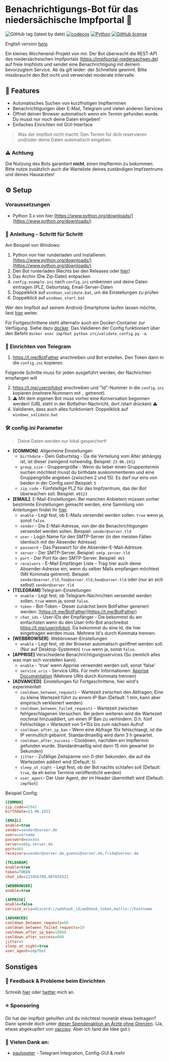 # Benachrichtigungs-Bot für das niedersächische Impfportal 🐴

![GitHub tag (latest by date)](https://img.shields.io/github/v/tag/sibalzer/impfbot?label=version)
[![codecov](https://codecov.io/gh/sibalzer/impfbot/branch/main/graph/badge.svg?token=XXI3N5A9X1)](https://codecov.io/gh/sibalzer/impfbot)
[![Python](https://img.shields.io/badge/Made%20with-Python%203.x-blue.svg?style=flat&logo=Python&logoColor=white)](https://www.python.org/)
[![GitHub license](https://img.shields.io/github/license/sibalzer/impfbot)](https://github.com/sibalzer/impfbot/blob/main/LICENSE)

_English version [here](https://github.com/sibalzer/impfbot/blob/main/README.en.md)._

Ein kleines Wochenend-Projekt von mir. Der Bot überwacht die REST-API des niedersächsischen Impfportals (https://impfportal-niedersachsen.de) auf freie Impfslots und sendet eine Benachrichtigung mit deinem bevorzugtem Service. Ab da gilt leider: der Schnellste gewinnt. Bitte missbraucht den Bot nicht und verwendet moderate Intervalle.

## 🤖 Features

- Automatisches Suchen von kurzfristigen Impfterminen
- Benachrichtigungen über E-Mail, Telegram und vielen anderen Services
- Öffnet deinen Browser automatisch wenn ein Termin gefunden wurde. Du musst nur noch deine Daten eingeben!
- Einfaches Einrichten mit GUI-Interface


> Was der impfbot nicht macht: Den Termin für dich reservieren und/oder deine Daten automatisch eingeben.

### ⚠️ Achtung

Die Nutzung des Bots garantiert __nicht__, einen Impftermin zu bekommen. Bitte nutze zusätzlich auch die Warteliste deines zuständigen Impfzentrums und deines Hausarztes!

## ⚙️ Setup

### Voraussetzungen

- Python 3.x von hier [https://www.python.org/downloads/](https://www.python.org/downloads/)

### 📝 Anleitung - Schritt für Schritt

Am Beispiel von Windows:

1. Python von hier runderladen und installieren: [https://www.python.org/downloads/](https://www.python.org/downloads/)
2. Den Bot runterladen (Rechts bei den Releases oder [hier](https://github.com/sibalzer/impfbot/releases/latest))
3. Das Archiv (Die Zip-Datei) entpacken
4. `config.example.ini` nach `config.ini` umbennen und deine Daten eintragen (PLZ, Geburtstag, Email-Server-Daten
5. Doppelklick auf `windows_validate.bat`, um die Einstellungen zu prüfen
6. Doppelklick auf `windows_start.bat`

Wer den Impfbot auf seinem Android-Smartphone laufen lassen möchte, liest [hier](docs/SETUP_ANDROID.md) weiter.

Für Fortgeschrittene steht alternativ auch ein Docker-Container zur Verfügung. Siehe dazu [docker](docker). Das Validieren der Config funktioniert über den Befehl `docker exec impfbot python src/validate_config.py -a`.

### 📣 Einrichten von Telegram

1. https://t.me/BotFather anschreiben und Bot erstellen. Den Token dann in die `config.ini` kopieren.

Folgende Schritte muss für jeden ausgeführt werden, der Nachrichten empfangen will

2. https://t.me/userinfobot anschreiben und "Id"-Nummer in die `config.ini` kopieren (mehrere Nummern mit `,` getrennt).
3. ⚠ Mit dem eigenen Bot muss vorher eine Konversation begonnen werden! (URL steht in der Botfather-Nachricht, dort /start drücken) ⚠
4. Validieren, dass auch alles funktioniert: Doppelklick auf `windows_validate.bat`


### 🛠️ config.ini Parameter

> Deine Daten werden nur lokal gespeichert!

- **\[COMMON\]**: Allgemeine Einstellungen
  - `birthdate` - Dein Geburtstag - Da die Verteilung vom Alter abhängig ist, ist dieser zwingend notwendig. Beispiel: `23.06.1912`
  - `group_size` - Gruppengröße - Wenn du lieber einen Gruppentermin suchen möchtest musst du birthdate auskommentieren und eine Gruppengröße angeben (zwischen 2 und 15). Es darf nur eins von beiden in der Config sein! Beispiel: `5`
  - `zip_code` - Fünfstellige PLZ für das Impfzentrum, das der Bot überwachen soll. Beispiel: `49123`
- **\[EMAIL\]**: E-Mail-Einstellungen. Bei manchen Anbietern müssen vorher bestimmte Einstellungen gemacht werden, eine Sammlung von Anleitungen findet ihr [hier](docs/SETUP_EMAIL_SERVICES.md).
  - `enable` - Legt fest, ob E-Mails versendet werden sollen. `true` wenn ja, sonst `false`.
  - `sender` - Die E-Mail-Adresse, von der die Benachrichtigungen versendet werden sollen. Beispiel: `sender@server.tld`
  - `user` - Login Name für den SMTP-Server (in den meisten Fällen identisch mit der Absender Adresse)
  - `password` - Das Passwort für die Absender-E-Mail-Adresse.
  - `server` - Der SMTP-Server. Beispiel: `smtp.server.tld`
  - `port` - Der Port für den SMTP-Server. Beispiel: `465`
  - `receivers` - E-Mail Empfänger Liste - Trag hier auch deine Absender-Adresse ein, wenn du selber Mails empfangen möchtest (Mit Kommata getrennt). Beispiel: `sender@server.tld,foo@server.tld,hoo@server.tld` oder (nur an sich selbst) `sender@server.tld`
- **\[TELEGRAM\]**:Telegram-Einstellungen
  - `enable` - Legt fest, ob Telegram-Nachrichten versendet werden sollen. `true` wenn ja, sonst `false`.
  - `token` - Bot-Token - Dieser zunächst beim BotFather generiert werden: [https://t.me/BotFather](https://t.me/BotFather)
  - `chat_ids` - User-IDs der Empfänger - Die bekommst du am einfachsten wenn du den User-Info-Bot anschreibst https://t.me/userinfobot. Da bekommst du eine Id, die hier eingetragen werden muss. Mehrere Id's durch Kommata trennen.
- **\[WEBBROWSER\]**: Webbrowser-Einstellungen
  - `enable` - Legt fest, ob der Browser automatisch geöffnet werden soll. (Nur auf Desktop-Systemen) `true` wenn ja, sonst `false`.
- **\[APPRISE\]** Verschiedene Benachrichtigungsservices (So ziemlich alles was man sich vorstellen kann).
  - `enable` - 'true' wenn Apprise verwendet werden soll, sonst 'false'
  - `service_uris` - Service URIs. Für mehr Informationen: [Apprise Documentation](https://github.com/caronc/apprise) (Mehrere URIs durch Kommata trennen)
- **\[ADVANCED\]**: Einstellungen für Fortgeschrittene, hier wird's experimentell
  - `cooldown_between_requests` - Wartezeit zwischen den Abfragen; Eine zu kleine Wartezeit führt zu einem IP-Ban (Default: 1 min, kann aber empirisch verkleinert werden)
  - `cooldown_between_failed_requests` - Wartezeit zwischen fehlgeschlagenen Versuchen. Bei jedem weiteren wird die Wartezeit nochmal hinzuaddiert, um einen IP Ban zu verhindern. D.h. fünf Fehlschläge = Wartezeit von 5\*15s bis zum nächsen Aufruf
  - `cooldown_after_ip_ban` - Wenn eine Abfrage 10x fehlschlaegt, ist die IP vermutlich gebannt. Standardmaeßig wird dann 3 h gewartet.
  - `cooldown_after_success` - Cooldown, nachdem ein Impftermin gefunden wurde. Standardmaeßig wird dann 15 min gewartet (in Sekunden)
  - `jitter` - Zufällige Zeitspanne von 0-jtter Sekunden, die auf die Wartezeiten addiert wird (Default: `5`)
  - `sleep_at_night` - Legt fest, ob der Bot nachts schlafen soll (Default: `true`, da eh keine Termine veröffentlicht werden)
  - `user_agent`- Der User Agent, der im Header übermittelt wird (Default: `impfbot`)


Beispiel Config:

```ini
[COMMON]
zip_code=42042
birthdate=23.06.1912

[EMAIL]
enable=true
sender=sender@server.de
user=username
password=xxxxxx
server=smtp.server.de
port=465
receivers=sender@server.de,guenni@server.de,frida@server.de

[TELEGRAM]
enable=true
token=TOKEN
chat_ids=123456789,987654321

[WEBBROWSER]
enable=true

[APPRISE]
enable=false
service_uris=discord://webhook_id/webhook_token,matrix://hostname

[ADVANCED]
cooldown_between_requests=60
cooldown_between_failed_requests=10
cooldown_after_ip_ban=10800
cooldown_after_success=900
jitter=5
sleep_at_night=true
user_agent=impfbot
```

## Sonstiges

### 🙋 Feedback & Probleme beim Einrichten

Schreib [hier](https://github.com/sibalzer/impfbot/issues/5) oder [twitter](https://twitter.com/datearl) mich an.

### ⭐ Sponsoring

Dir hat der impfbot geholfen und du möchtest monetär etwas beitragen? Dann spende doch unter [dieser Spendenaktion an Ärzte ohne Grenzen](https://www.aerzte-ohne-grenzen.de/spenden-sammeln?cfd=z1suz). (Ja, etwas abgekupfert von [vaccipy](https://github.com/iamnotturner/vaccipy). Aber ich fand die Idee gut.)

### 🙏 Vielen Dank an:

- [paulypeter](https://github.com/paulypeter) - Telegram Integration, Config-GUI & mehr
